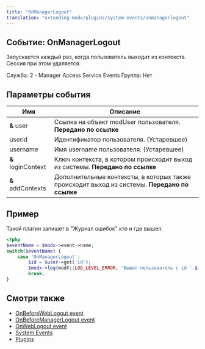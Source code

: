 ```yaml
---
title: "OnManagerLogout"
translation: "extending-modx/plugins/system-events/onmanagerlogout"
---
```


## Событие: OnManagerLogout

Запускается каждый раз, когда пользователь выходит из контекста. Сессия при этом удаляется.

Служба: 2 - Manager Access Service Events
Группа: Нет

## Параметры события

| Имя                | Описание                                                                                      |
| ------------------ | --------------------------------------------------------------------------------------------- |
| **&** user         | Ссылка на объект modUser пользователя. **Передано по ссылке**                                 |
| userid             | Идентификатор пользователя. (Устаревшее)                                                      |
| username           | Имя username пользователя. (Устаревшее)                                                       |
| **&** loginContext | Ключ контекста, в котором происходит выход из системы. **Передано по ссылке**                 |
| **&** addContexts  | Дополнительные контексты, в которых также происходит выход из системы. **Передано по ссылке** |

## Пример

Такой плагин запишет в "Журнал ошибок" кто и где вышел:

```php
<?php
$eventName = $modx->event->name;
switch($eventName) {
    case 'OnManagerLogout':
        $id = $user->get('id');
        $modx->log(modX::LOG_LEVEL_ERROR, 'Вышел пользователь с id '.$id.' из контекста '.$loginContext.' и еще вот этих '.print_r($addContexts));
        break;
}
```

## Смотри также

- [OnBeforeWebLogout event](extending-modx/plugins/system-events/onbeforeweblogout "OnBeforeWebLogout")
- [OnBeforeManagerLogout event](extending-modx/plugins/system-events/onbeforemanagerlogout "OnBeforeManagerLogout")
- [OnWebLogout event](extending-modx/plugins/system-events/onweblogout "OnWebLogout")
- [System Events](extending-modx/plugins/system-events "System Events")
- [Plugins](extending-modx/plugins "Plugins")
